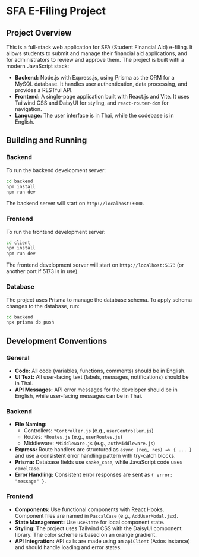 # SFA E-Filing Project

## Project Overview

This is a full-stack web application for SFA (Student Financial Aid) e-filing. It allows students to submit and manage their financial aid applications, and for administrators to review and approve them. The project is built with a modern JavaScript stack:

*   **Backend:** Node.js with Express.js, using Prisma as the ORM for a MySQL database. It handles user authentication, data processing, and provides a RESTful API.
*   **Frontend:** A single-page application built with React.js and Vite. It uses Tailwind CSS and DaisyUI for styling, and `react-router-dom` for navigation.
*   **Language:** The user interface is in Thai, while the codebase is in English.

## Building and Running

### Backend

To run the backend development server:

```bash
cd backend
npm install
npm run dev
```

The backend server will start on `http://localhost:3000`.

### Frontend

To run the frontend development server:

```bash
cd client
npm install
npm run dev
```

The frontend development server will start on `http://localhost:5173` (or another port if 5173 is in use).

### Database

The project uses Prisma to manage the database schema. To apply schema changes to the database, run:

```bash
cd backend
npx prisma db push
```

## Development Conventions

### General

*   **Code:** All code (variables, functions, comments) should be in English.
*   **UI Text:** All user-facing text (labels, messages, notifications) should be in Thai.
*   **API Messages:** API error messages for the developer should be in English, while user-facing messages can be in Thai.

### Backend

*   **File Naming:**
    *   Controllers: `*Controller.js` (e.g., `userController.js`)
    *   Routes: `*Routes.js` (e.g., `userRoutes.js`)
    *   Middleware: `*Middleware.js` (e.g., `authMiddleware.js`)
*   **Express:** Route handlers are structured as `async (req, res) => { ... }` and use a consistent error handling pattern with try-catch blocks.
*   **Prisma:** Database fields use `snake_case`, while JavaScript code uses `camelCase`.
*   **Error Handling:** Consistent error responses are sent as `{ error: "message" }`.

### Frontend

*   **Components:** Use functional components with React Hooks. Component files are named in `PascalCase` (e.g., `AddUserModal.jsx`).
*   **State Management:** Use `useState` for local component state.
*   **Styling:** The project uses Tailwind CSS with the DaisyUI component library. The color scheme is based on an orange gradient.
*   **API Integration:** API calls are made using an `apiClient` (Axios instance) and should handle loading and error states.
